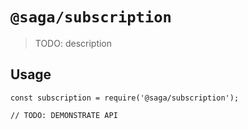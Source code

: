# `@saga/subscription`

> TODO: description

## Usage

```
const subscription = require('@saga/subscription');

// TODO: DEMONSTRATE API
```
